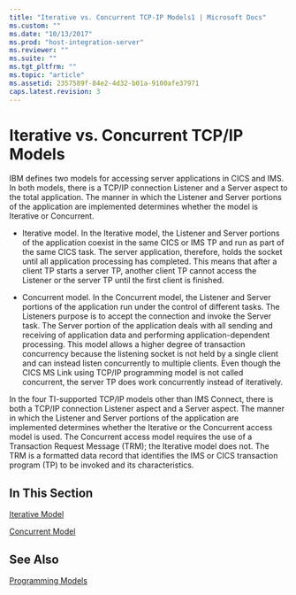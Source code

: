 ```yaml
---
title: "Iterative vs. Concurrent TCP-IP Models1 | Microsoft Docs"
ms.custom: ""
ms.date: "10/13/2017"
ms.prod: "host-integration-server"
ms.reviewer: ""
ms.suite: ""
ms.tgt_pltfrm: ""
ms.topic: "article"
ms.assetid: 2357589f-84e2-4d32-b01a-9100afe37971
caps.latest.revision: 3
---
```

# Iterative vs. Concurrent TCP/IP Models
IBM defines two models for accessing server applications in CICS and IMS. In both models, there is a TCP/IP connection Listener and a Server aspect to the total application. The manner in which the Listener and Server portions of the application are implemented determines whether the model is Iterative or Concurrent.  
  
-   Iterative model. In the Iterative model, the Listener and Server portions of the application coexist in the same CICS or IMS TP and run as part of the same CICS task. The server application, therefore, holds the socket until all application processing has completed. This means that after a client TP starts a server TP, another client TP cannot access the Listener or the server TP until the first client is finished.  
  
-   Concurrent model. In the Concurrent model, the Listener and Server portions of the application run under the control of different tasks. The Listeners purpose is to accept the connection and invoke the Server task. The Server portion of the application deals with all sending and receiving of application data and performing application-dependent processing. This model allows a higher degree of transaction concurrency because the listening socket is not held by a single client and can instead listen concurrently to multiple clients. Even though the CICS MS Link using TCP/IP programming model is not called concurrent, the server TP does work concurrently instead of iteratively.  
  
 In the four TI-supported TCP/IP models other than IMS Connect, there is both a TCP/IP connection Listener aspect and a Server aspect. The manner in which the Listener and Server portions of the application are implemented determines whether the Iterative or the Concurrent access model is used. The Concurrent access model requires the use of a Transaction Request Message (TRM); the Iterative model does not. The TRM is a formatted data record that identifies the IMS or CICS transaction program (TP) to be invoked and its characteristics.  
  
## In This Section  
 [Iterative Model](../core/iterative-model.md)  
  
 [Concurrent Model](../core/concurrent-model.md)  
  
## See Also  
 [Programming Models](../core/programming-models.md)